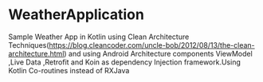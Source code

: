 # WeatherApplication
Sample Weather App in Kotlin using Clean Architecture Techniques(https://blog.cleancoder.com/uncle-bob/2012/08/13/the-clean-architecture.html) and using Android Architecture components ViewModel ,Live Data ,Retrofit and Koin as dependency Injection framework.Using Kotlin Co-routines instead of RXJava
